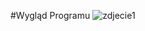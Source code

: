 #Wygląd Programu
![zdjecie1](https://github.com/user-attachments/assets/66619732-0bfe-4f94-85e2-88e15b7cba0c)
